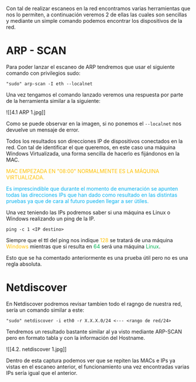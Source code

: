 Con tal de realizar escaneos en la red encontramos varias herramientas que nos lo permiten, a continuación veremos 2 de ellas las cuales son sencillas y mediante un simple comando podemos encontrar los dispositivos de la red.
# ARP - SCAN  
Para poder lanzar el escaneo de ARP tendremos que usar el siguiente comando con privilegios sudo:

````
"sudo" arp-scan -I eth --localnet
````

Una vez tengamos el comando lanzado veremos una respuesta por parte de la herramienta similar a la siguiente:

![[4.1 ARP 1.jpg]]

Como se puede observar en la imagen, si no ponemos el `--localnet` nos devuelve un mensaje de error.

Todos los resultados son direcciones IP de dispositivos conectados en la red. Con tal de identificar el que queremos, en este caso una máquina Windows Virtualizada, una forma sencilla de hacerlo es fijándonos en la MAC. 

<span style="color:rgb(255, 192, 0)">MAC EMPEZADA EN "08:00" NORMALMENTE ES LA MÁQUINA VIRTUALIZADA.</span>

<span style="color:rgb(0, 176, 240)">Es imprescindible que durante el momento de enumeración se apunten todas las direcciones IPs que han dado como resultado en las distintas pruebas ya que de cara al futuro pueden llegar a ser útiles.
</span>

Una vez teniendo las IPs podremos saber si una máquina es Linux o Windows realizando un ping de la IP.

````
ping -c 1 <IP destino> 
````

Siempre que el ttl del ping nos indique <span style="color:rgb(255, 192, 0)">128</span> se tratará de una máquina <span style="color:rgb(255, 192, 0)">Windows</span> mientras que si resulta en <span style="color:rgb(0, 176, 80)">64</span> será una máquina <span style="color:rgb(0, 176, 80)">Linux</span>.

Esto que se ha comentado anteriormente es una prueba útil pero no es una regla absoluta.
# Netdiscover
En Netdiscover podremos revisar tambien todo el ragngo de nuestra red, sería un comando similar a este:

````
"sudo" netdiscover -i eth0 -r X.X.X.0/24 <--- <rango de red/24>
````

Tendremos un resultado bastante similar al ya visto mediante ARP-SCAN pero en formato tabla y con la información del Hostname.

![[4.2. netdiscover 1.jpg]]

Dentro de esta captura podemos ver que se repiten las MACs e IPs ya vistas en el escaneo anterior, el funcionamiento una vez encontradas varias IPs sería igual que el anterior.